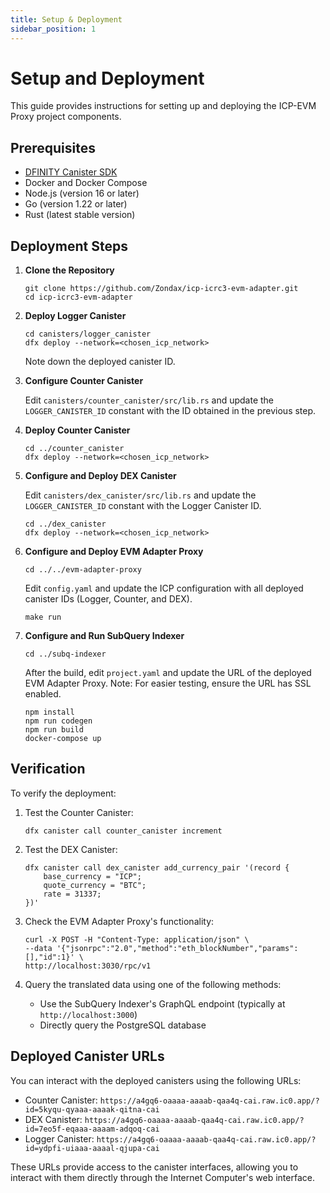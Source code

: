 ```yaml
---
title: Setup & Deployment
sidebar_position: 1
---
```


# Setup and Deployment

This guide provides instructions for setting up and deploying the ICP-EVM Proxy project components.

## Prerequisites

- [DFINITY Canister SDK](https://sdk.dfinity.org/)
- Docker and Docker Compose
- Node.js (version 16 or later)
- Go (version 1.22 or later)
- Rust (latest stable version)

## Deployment Steps

1. **Clone the Repository**

   ```shell
   git clone https://github.com/Zondax/icp-icrc3-evm-adapter.git
   cd icp-icrc3-evm-adapter
   ```

2. **Deploy Logger Canister**

   ```shell
   cd canisters/logger_canister
   dfx deploy --network=<chosen_icp_network>
   ```

   Note down the deployed canister ID.

3. **Configure Counter Canister**

   Edit `canisters/counter_canister/src/lib.rs` and update the `LOGGER_CANISTER_ID` constant with the ID obtained in the previous step.

4. **Deploy Counter Canister**

   ```shell
   cd ../counter_canister
   dfx deploy --network=<chosen_icp_network>
   ```

5. **Configure and Deploy DEX Canister**

   Edit `canisters/dex_canister/src/lib.rs` and update the `LOGGER_CANISTER_ID` constant with the Logger Canister ID.

   ```shell
   cd ../dex_canister
   dfx deploy --network=<chosen_icp_network>
   ```

6. **Configure and Deploy EVM Adapter Proxy**

   ```shell
   cd ../../evm-adapter-proxy
   ```

   Edit `config.yaml` and update the ICP configuration with all deployed canister IDs (Logger, Counter, and DEX).

   ```shell
   make run
   ```

7. **Configure and Run SubQuery Indexer**

   ```shell
   cd ../subq-indexer
   ```

   After the build, edit `project.yaml` and update the URL of the deployed EVM Adapter Proxy. Note: For easier testing, ensure the URL has SSL enabled.

   ```shell
   npm install
   npm run codegen
   npm run build
   docker-compose up
   ```

## Verification

To verify the deployment:

1. Test the Counter Canister:

   ```shell
   dfx canister call counter_canister increment
   ```

2. Test the DEX Canister:

   ```shell
   dfx canister call dex_canister add_currency_pair '(record {
       base_currency = "ICP";
       quote_currency = "BTC";
       rate = 31337;
   })'
   ```

3. Check the EVM Adapter Proxy's functionality:

   ```shell
   curl -X POST -H "Content-Type: application/json" \
   --data '{"jsonrpc":"2.0","method":"eth_blockNumber","params":[],"id":1}' \
   http://localhost:3030/rpc/v1
   ```

4. Query the translated data using one of the following methods:
   - Use the SubQuery Indexer's GraphQL endpoint (typically at `http://localhost:3000`)
   - Directly query the PostgreSQL database

## Deployed Canister URLs

You can interact with the deployed canisters using the following URLs:

- Counter Canister: `https://a4gq6-oaaaa-aaaab-qaa4q-cai.raw.ic0.app/?id=5kyqu-qyaaa-aaaak-qitna-cai`
- DEX Canister: `https://a4gq6-oaaaa-aaaab-qaa4q-cai.raw.ic0.app/?id=7eo5f-eqaaa-aaaam-adqoq-cai`
- Logger Canister: `https://a4gq6-oaaaa-aaaab-qaa4q-cai.raw.ic0.app/?id=ydpfi-uiaaa-aaaal-qjupa-cai`

These URLs provide access to the canister interfaces, allowing you to interact with them directly through the Internet Computer's web interface.

